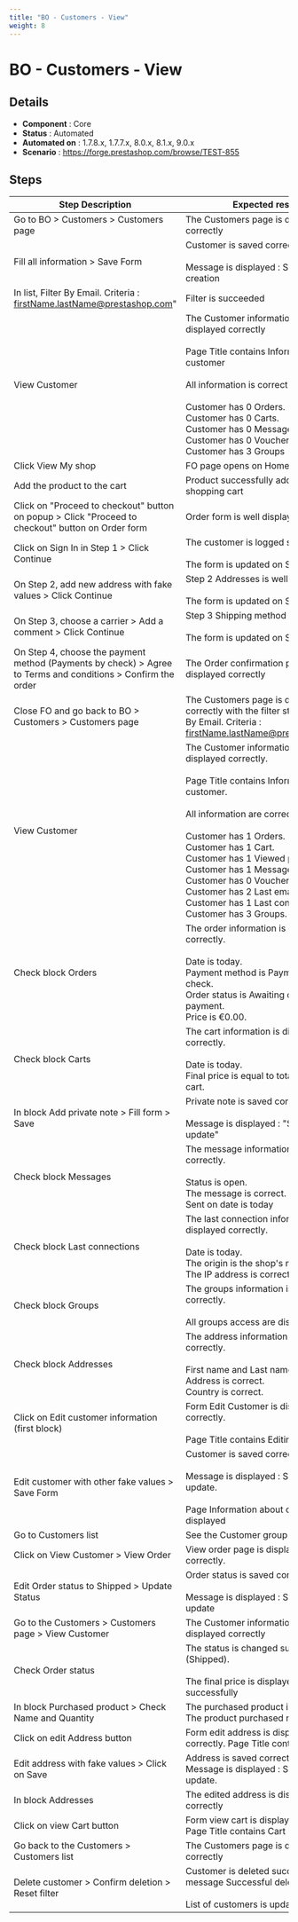 ```yaml
---
title: "BO - Customers - View"
weight: 8
---
```


# BO - Customers - View
## Details
* **Component** : Core
* **Status** : Automated
* **Automated on** : 1.7.8.x, 1.7.7.x, 8.0.x, 8.1.x, 9.0.x
* **Scenario** : https://forge.prestashop.com/browse/TEST-855

## Steps
| Step Description | Expected result |
| ----- | ----- |
| Go to BO > Customers > Customers page | The Customers page is displayed correctly |
| Fill all information > Save Form | Customer is saved correctly<br><br>Message is displayed : Successful creation |
| In list, Filter By Email. Criteria : firstName.lastName@prestashop.com" | Filter is succeeded |
| View Customer | The Customer information page is displayed correctly<br><br>Page Title contains Information about customer<br><br>All information is correct<br><br>Customer has 0 Orders.<br>Customer has 0 Carts.<br>Customer has 0 Messages.<br>Customer has 0 Vouchers.<br>Customer has 3 Groups |
| Click View My shop | FO page opens on Homepage |
| Add the product to the cart | Product successfully added to your shopping cart |
| Click on "Proceed to checkout" button on popup > Click "Proceed to checkout" button on Order form | Order form is well displayed |
| Click on Sign In in Step 1 > Click Continue | The customer is logged successfully<br><br>The form is updated on Step 2 |
| On Step 2, add new address with fake values > Click Continue | Step 2 Addresses is well saved<br><br>The form is updated on Step 3 |
| On Step 3, choose a carrier > Add a comment > Click Continue | Step 3 Shipping method is well saved<br><br>The form is updated on Step 4 |
| On Step 4, choose the payment method (Payments by check) > Agree to Terms and conditions > Confirm the order | The Order confirmation page is displayed correctly |
| Close FO and go back to BO > Customers > Customers page | The Customers page is displayed correctly with the filter still on (Filter By Email. Criteria : firstName.lastName@prestashop.com) |
| View Customer | The Customer information page is displayed correctly.<br><br>Page Title contains Information about customer.<br><br>All information are correct.<br><br>Customer has 1 Orders.<br>Customer has 1 Cart.<br>Customer has 1 Viewed product.<br>Customer has 1 Message.<br>Customer has 0 Vouchers.<br>Customer has 2 Last emails.<br>Customer has 1 Last connections.<br>Customer has 3 Groups. |
| Check block Orders | The order information is displayed correctly.<br><br>Date is today.<br>Payment method is Payments by check.<br>Order status is Awaiting check payment.<br>Price is €0.00. |
| Check block Carts | The cart information is displayed correctly.<br><br>Date is today.<br>Final price is equal to total price of the cart. |
| In block Add private note > Fill form > Save | Private note is saved correctly.<br><br>Message is displayed : "Successful update" |
| Check block Messages | The message information is displayed correctly.<br><br>Status is open.<br>The message is correct.<br>Sent on date is today |
| Check block Last connections | The last connection information is displayed correctly.<br><br>Date is today.<br>The origin is the shop's name.<br>The IP address is correct. |
| Check block Groups | The groups information is displayed correctly.<br><br>All groups access are displayed. |
| Check block Addresses | The address information is displayed correctly.<br><br>First name and Last name are correct.<br>Address is correct.<br>Country is correct. |
| Click on Edit customer information (first block) | Form Edit Customer is displayed correctly.<br><br>Page Title contains Editing customer |
| Edit customer with other fake values > Save Form | Customer is saved correctly.<br><br>Message is displayed : Successful update.<br><br>Page Information about customer is displayed |
| Go to Customers list | See the Customer group is Visitor |
| Click on View Customer > View Order | View order page is displayed correctly. |
| Edit Order status to Shipped > Update Status | Order status is saved correctly.<br><br>Message is displayed : Successful update |
| Go to the Customers > Customers page > View Customer | The Customer information page is displayed correctly |
| Check Order status | The status is changed successfully (Shipped).<br><br>The final price is displayed successfully |
| In block Purchased product > Check Name and Quantity | The purchased product is correct.<br>The product purchased number is 1 |
| Click on edit Address button | Form edit address is displayed correctly. Page Title contains Edit |
| Edit address with fake values > Click on Save | Address is saved correctly.<br>Message is displayed : Successful update. |
| In block Addresses | The edited address is displayed correctly |
| Click on view Cart button | Form view cart is displayed correctly.<br>Page Title contains Cart |
| Go back to the Customers > Customers list | The Customers page is displayed correctly |
| Delete customer > Confirm deletion > Reset filter | Customer is deleted successfully, with message Successful deletion<br><br>List of customers is updated |
